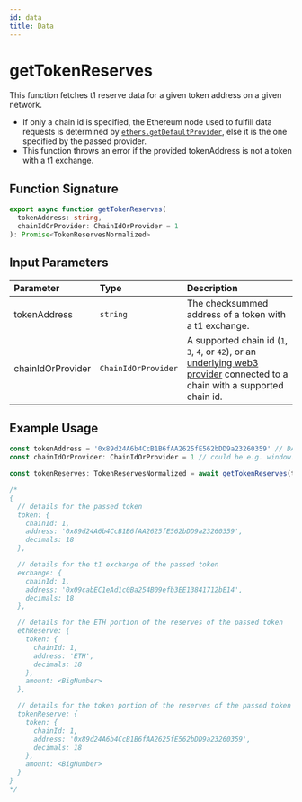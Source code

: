 ```yaml
---
id: data
title: Data
---
```


# getTokenReserves

This function fetches t1 reserve data for a given token address on a given network.

- If only a chain id is specified, the Ethereum node used to fulfill data requests is determined by [`ethers.getDefaultProvider`](https://docs.ethers.io/ethers.js/html/api-providers.html#connecting-to-ethereum), else it is the one specified by the passed provider.
- This function throws an error if the provided tokenAddress is not a token with a t1 exchange.

## Function Signature

```typescript
export async function getTokenReserves(
  tokenAddress: string,
  chainIdOrProvider: ChainIdOrProvider = 1
): Promise<TokenReservesNormalized>
```

## Input Parameters

| Parameter         | Type                | Description                                                                                                                                                                                                                            |
| :---------------- | :------------------ | :------------------------------------------------------------------------------------------------------------------------------------------------------------------------------------------------------------------------------------- |
| tokenAddress      | `string`            | The checksummed address of a token with a t1 exchange.                                                                                                                                                                            |
| chainIdOrProvider | `ChainIdOrProvider` | A supported chain id \(`1`, `3`, `4`, or `42`\), or an [underlying web3 provider](https://docs.ethers.io/ethers.js/html/api-providers.html#web3provider-inherits-from-jsonrpcprovider) connected to a chain with a supported chain id. |

## Example Usage

```typescript
const tokenAddress = '0x89d24A6b4CcB1B6fAA2625fE562bDD9a23260359' // DAI Mainnet
const chainIdOrProvider: ChainIdOrProvider = 1 // could be e.g. window.ethereum instead

const tokenReserves: TokenReservesNormalized = await getTokenReserves(tokenAddress, chainIdOrProvider)

/*
{
  // details for the passed token
  token: {
    chainId: 1,
    address: '0x89d24A6b4CcB1B6fAA2625fE562bDD9a23260359',
    decimals: 18
  },

  // details for the t1 exchange of the passed token
  exchange: {
    chainId: 1,
    address: '0x09cabEC1eAd1c0Ba254B09efb3EE13841712bE14',
    decimals: 18
  },

  // details for the ETH portion of the reserves of the passed token
  ethReserve: {
    token: {
      chainId: 1,
      address: 'ETH',
      decimals: 18
    },
    amount: <BigNumber>
  },

  // details for the token portion of the reserves of the passed token
  tokenReserve: {
    token: {
      chainId: 1,
      address: '0x89d24A6b4CcB1B6fAA2625fE562bDD9a23260359',
      decimals: 18
    },
    amount: <BigNumber>
  }
}
*/
```

